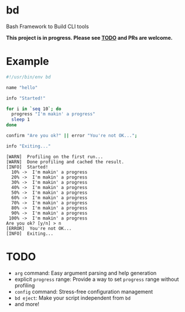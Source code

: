 # bd

Bash Framework to Build CLI tools

**This project is in progress. Please see [TODO](#todo) and PRs are welcome.**

# Example

```bash
#!/usr/bin/env bd

name "hello"

info "Started!"

for i in `seq 10`; do
  progress "I'm makin' a progress"
  sleep 1
done

confirm "Are you ok?" || error "You're not OK...";

info "Exiting..."
```

```
[WARN]  Profiling on the first run...
[WARN]  Done profiling and cached the result.
[INFO]  Started!
  10% ->  I'm makin' a progress
  20% ->  I'm makin' a progress
  30% ->  I'm makin' a progress
  40% ->  I'm makin' a progress
  50% ->  I'm makin' a progress
  60% ->  I'm makin' a progress
  70% ->  I'm makin' a progress
  80% ->  I'm makin' a progress
  90% ->  I'm makin' a progress
 100% ->  I'm makin' a progress
Are you ok? [y/n] > n
[ERROR]  You're not OK...
[INFO]  Exiting...
```

# TODO

- `arg` command: Easy argument parsing and help generation
- explicit `progress` range: Provide a way to set `progress` range without profiling
- `config` command: Stress-free configuration management
- `bd eject`: Make your script independent from `bd`
- and more!
